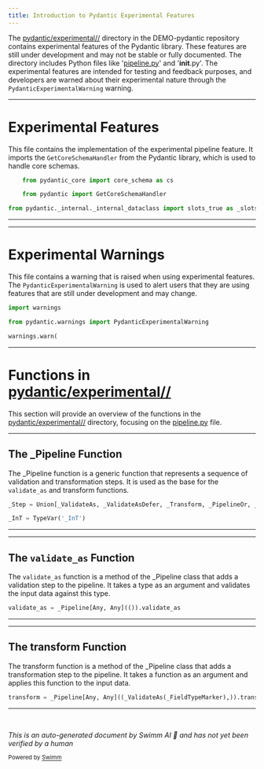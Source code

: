 ```yaml
---
title: Introduction to Pydantic Experimental Features
---
```

The <SwmPath>[pydantic/experimental//](/pydantic/experimental//)</SwmPath> directory in the DEMO-pydantic repository contains experimental features of the Pydantic library. These features are still under development and may not be stable or fully documented. The directory includes Python files like '[pipeline.py](http://pipeline.py)' and '**init**.py'. The experimental features are intended for testing and feedback purposes, and developers are warned about their experimental nature through the <SwmToken path="/pydantic/experimental/__init__.py" pos="5:8:8" line-data="from pydantic.warnings import PydanticExperimentalWarning">`PydanticExperimentalWarning`</SwmToken> warning.

<SwmSnippet path="/pydantic/experimental/pipeline.py" line="20">

---

# Experimental Features

This file contains the implementation of the experimental pipeline feature. It imports the <SwmToken path="/pydantic/experimental/pipeline.py" pos="22:7:7" line-data="    from pydantic import GetCoreSchemaHandler">`GetCoreSchemaHandler`</SwmToken> from the Pydantic library, which is used to handle core schemas.

```python
    from pydantic_core import core_schema as cs

    from pydantic import GetCoreSchemaHandler

from pydantic._internal._internal_dataclass import slots_true as _slots_true
```

---

</SwmSnippet>

<SwmSnippet path="/pydantic/experimental/__init__.py" line="3">

---

# Experimental Warnings

This file contains a warning that is raised when using experimental features. The <SwmToken path="/pydantic/experimental/__init__.py" pos="5:8:8" line-data="from pydantic.warnings import PydanticExperimentalWarning">`PydanticExperimentalWarning`</SwmToken> is used to alert users that they are using features that are still under development and may change.

```python
import warnings

from pydantic.warnings import PydanticExperimentalWarning

warnings.warn(
```

---

</SwmSnippet>

# Functions in <SwmPath>[pydantic/experimental//](/pydantic/experimental//)</SwmPath>

This section will provide an overview of the functions in the <SwmPath>[pydantic/experimental//](/pydantic/experimental//)</SwmPath> directory, focusing on the [pipeline.py](http://pipeline.py) file.

<SwmSnippet path="/pydantic/experimental/pipeline.py" line="113">

---

## The \_Pipeline Function

The \_Pipeline function is a generic function that represents a sequence of validation and transformation steps. It is used as the base for the <SwmToken path="/pydantic/experimental/pipeline.py" pos="356:0:0" line-data="validate_as = _Pipeline[Any, Any](()).validate_as">`validate_as`</SwmToken> and transform functions.

```python
_Step = Union[_ValidateAs, _ValidateAsDefer, _Transform, _PipelineOr, _PipelineAnd, _Constraint]

_InT = TypeVar('_InT')
```

---

</SwmSnippet>

<SwmSnippet path="/pydantic/experimental/pipeline.py" line="356">

---

## The <SwmToken path="/pydantic/experimental/pipeline.py" pos="356:0:0" line-data="validate_as = _Pipeline[Any, Any](()).validate_as">`validate_as`</SwmToken> Function

The <SwmToken path="/pydantic/experimental/pipeline.py" pos="356:0:0" line-data="validate_as = _Pipeline[Any, Any](()).validate_as">`validate_as`</SwmToken> function is a method of the \_Pipeline class that adds a validation step to the pipeline. It takes a type as an argument and validates the input data against this type.

```python
validate_as = _Pipeline[Any, Any](()).validate_as
```

---

</SwmSnippet>

<SwmSnippet path="/pydantic/experimental/pipeline.py" line="358">

---

## The transform Function

The transform function is a method of the \_Pipeline class that adds a transformation step to the pipeline. It takes a function as an argument and applies this function to the input data.

```python
transform = _Pipeline[Any, Any]((_ValidateAs(_FieldTypeMarker),)).transform
```

---

</SwmSnippet>

&nbsp;

*This is an auto-generated document by Swimm AI 🌊 and has not yet been verified by a human*

<SwmMeta version="3.0.0" repo-id="Z2l0aHViJTNBJTNBREVNTy1weWRhbnRpYyUzQSUzQWdpbGFkbmF2b3Q=" repo-name="DEMO-pydantic"><sup>Powered by [Swimm](https://app.swimm.io/)</sup></SwmMeta>
